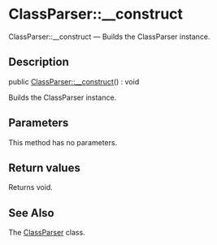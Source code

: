 ClassParser::__construct
================

ClassParser::__construct — Builds the ClassParser instance.

Description
---------------


public [ClassParser::__construct](https://github.com/lingtalfi/DocTools/blob/master/doc/api/DocTools/ClassParser/ClassParser/__construct.md)() : void




Builds the ClassParser instance.




Parameters
--------------

This method has no parameters.


Return values
----------------

Returns void.









See Also
-----------

The [ClassParser](https://github.com/lingtalfi/DocTools/blob/master/doc/api/DocTools/ClassParser/ClassParser.md) class.
